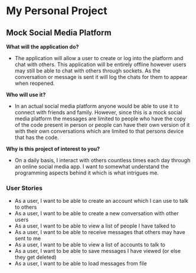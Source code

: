 # My Personal Project

## Mock Social Media Platform 

**What will the application do?**
* The application will allow a user to create or log into the platform and
chat with others. This application will be entirely offline however users 
may still be able to chat with others through sockets. As the conversation
or message is sent it will log the chats for them to appear when reopened.

**Who will use it?**
* In an actual social media platform anyone would be able to use it to 
connect with friends and family. However, since this is a mock social media
platform the messages are limited to people who have the copy of the code 
present in person or people can have their own version of it with their own
conversations which are limited to that persons device that has the code.

**Why is this project of interest to you?**
* On a daily basis, I interact with others countless times each day
through an online social media app. I want to somewhat understand 
the programming aspects behind it which is what intrigues me.

### User Stories
* As a user, I want to be able to create an account which I can use to talk to others
* As a user, I want to be able to create a new conversation with other users
* As a user, I want to be able to view a list of people I have talked to
* As a user, I want to be able to receive messages that others may have sent to me
* As a user, I want to be able to view a list of accounts to talk to
* As a user, I want to be able to save messages I have viewed (or else they get deleted)
* As a user, I want to be able to load messages from file
